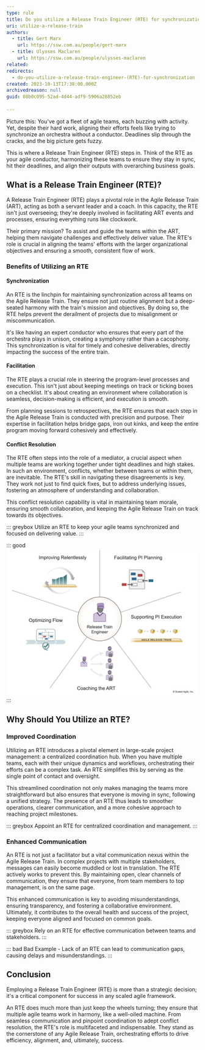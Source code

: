 ```yaml
---
type: rule
title: Do you utilize a Release Train Engineer (RTE) for synchronization?
uri: utilize-a-release-train
authors:
  - title: Gert Marx
    url: https://ssw.com.au/people/gert-marx
  - title: Ulysses Maclaren
    url: https://ssw.com.au/people/ulysses-maclaren
related:
redirects:
  - do-you-utilize-a-release-train-engineer-(RTE)-for-synchronization
created: 2023-10-13T17:38:00.000Z
archivedreason: null
guid: 08b0c095-52ad-4d44-adf9-5906a28852eb

---
```

Picture this: You've got a fleet of agile teams, each buzzing with activity. Yet, despite their hard work, aligning their efforts feels like trying to synchronize an orchestra without a conductor. Deadlines slip through the cracks, and the big picture gets fuzzy. 

This is where a Release Train Engineer (RTE) steps in. Think of the RTE as your agile conductor, harmonizing these teams to ensure they stay in sync, hit their deadlines, and align their outputs with overarching business goals.

<!--endintro-->

## What is a Release Train Engineer (RTE)?

A Release Train Engineer (RTE) plays a pivotal role in the Agile Release Train (ART), acting as both a servant leader and a coach. In this capacity, the RTE isn't just overseeing; they're deeply involved in facilitating ART events and processes, ensuring everything runs like clockwork. 

Their primary mission? 
To assist and guide the teams within the ART, helping them navigate challenges and effectively deliver value. The RTE's role is crucial in aligning the teams' efforts with the larger organizational objectives and ensuring a smooth, consistent flow of work.

### Benefits of Utilizing an RTE

#### Synchronization

An RTE is the linchpin for maintaining synchronization across all teams on the Agile Release Train. They ensure not just routine alignment but a deep-seated harmony with the train's mission and objectives. By doing so, the RTE helps prevent the derailment of projects due to misalignment or miscommunication. 

It's like having an expert conductor who ensures that every part of the orchestra plays in unison, creating a symphony rather than a cacophony. This synchronization is vital for timely and cohesive deliverables, directly impacting the success of the entire train.

#### Facilitation

The RTE plays a crucial role in steering the program-level processes and execution. This isn't just about keeping meetings on track or ticking boxes on a checklist. It's about creating an environment where collaboration is seamless, decision-making is efficient, and execution is smooth. 

From planning sessions to retrospectives, the RTE ensures that each step in the Agile Release Train is conducted with precision and purpose. Their expertise in facilitation helps bridge gaps, iron out kinks, and keep the entire program moving forward cohesively and effectively.

#### Conflict Resolution

The RTE often steps into the role of a mediator, a crucial aspect when multiple teams are working together under tight deadlines and high stakes. In such an environment, conflicts, whether between teams or within them, are inevitable. The RTE's skill in navigating these disagreements is key. They work not just to find quick fixes, but to address underlying issues, fostering an atmosphere of understanding and collaboration. 

This conflict resolution capability is vital in maintaining team morale, ensuring smooth collaboration, and keeping the Agile Release Train on track towards its objectives.

::: greybox
Utilize an RTE to keep your agile teams synchronized and focused on delivering value.
:::

::: good
![Figure: Good Example - An RTE helps in keeping all the agile teams in sync, ensuring smooth delivery of features.](Safe_RTE_Good.png)
:::

## Why Should You Utilize an RTE?

### Improved Coordination

Utilizing an RTE introduces a pivotal element in large-scale project management: a centralized coordination hub. When you have multiple teams, each with their unique dynamics and workflows, orchestrating their efforts can be a complex task. An RTE simplifies this by serving as the single point of contact and oversight. 

This streamlined coordination not only makes managing the teams more straightforward but also ensures that everyone is moving in sync, following a unified strategy. The presence of an RTE thus leads to smoother operations, clearer communication, and a more cohesive approach to reaching project milestones.

::: greybox
Appoint an RTE for centralized coordination and management.
:::

### Enhanced Communication

An RTE is not just a facilitator but a vital communication nexus within the Agile Release Train. In complex projects with multiple stakeholders, messages can easily become muddled or lost in translation. The RTE actively works to prevent this. By maintaining open, clear channels of communication, they ensure that everyone, from team members to top management, is on the same page. 

This enhanced communication is key to avoiding misunderstandings, ensuring transparency, and fostering a collaborative environment. Ultimately, it contributes to the overall health and success of the project, keeping everyone aligned and focused on common goals.

::: greybox
Rely on an RTE for effective communication between teams and stakeholders.
:::

::: bad
Bad Example - Lack of an RTE can lead to communication gaps, causing delays and misunderstandings.
:::

## Conclusion

Employing a Release Train Engineer (RTE) is more than a strategic decision; it's a critical component for success in any scaled agile framework. 

An RTE does much more than just keep the wheels turning; they ensure that multiple agile teams work in harmony, like a well-oiled machine. From seamless communication and pinpoint coordination to adept conflict resolution, the RTE's role is multifaceted and indispensable. They stand as the cornerstone of any Agile Release Train, orchestrating efforts to drive efficiency, alignment, and, ultimately, success.
